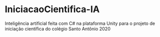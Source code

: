 # IniciacaoCientifica-IA
Inteligência artificial feita com C# na plataforma Unity para o projeto de iniciação científica do colégio Santo Antônio 2020

